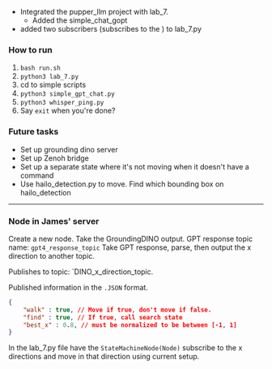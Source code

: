 - Integrated the pupper_llm project with lab_7.
	- Added the simple_chat_gopt
- added two subscribers (subscribes to the ) to lab_7.py

### How to run
1. `bash run.sh`
2. `python3 lab_7.py`
3. cd to simple scripts
4. `python3 simple_gpt_chat.py`
5. `python3 whisper_ping.py`
6. Say `exit` when you're done?

### Future tasks
- Set up grounding dino server
- Set up Zenoh bridge
- Set up a separate state where it's not moving when it doesn't have a command
- Use hailo_detection.py to move. Find which bounding box on hailo_detection 
---

### Node in James' server
Create a new node.
Take the GroundingDINO output. 
GPT response topic name: `gpt4_response_topic`
Take GPT response, parse, then output the x direction to another topic.


Publishes to topic: `DINO_x_direction_topic.  

Published information in the `.JSON` format.
```json
{
	"walk" : true, // Move if true, don't move if false. 
	"find" : true, // If true, call search state
	"best_x" : 0.8, // must be normalized to be between [-1, 1]
}
```



In the lab_7.py file have the `StateMachineNode(Node)` subscribe to the x directions and move in that direction using current setup.




